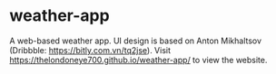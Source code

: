 # weather-app
A web-based weather app. UI design is based on Anton Mikhaltsov (Dribbble: https://bitly.com.vn/tq2jse).
Visit https://thelondoneye700.github.io/weather-app/ to view the website.
